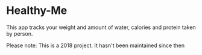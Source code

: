 # Healthy-Me

This app tracks your weight and amount of water, calories and protein taken by person.

Please note: This is a 2018 project. It hasn't been maintained since then